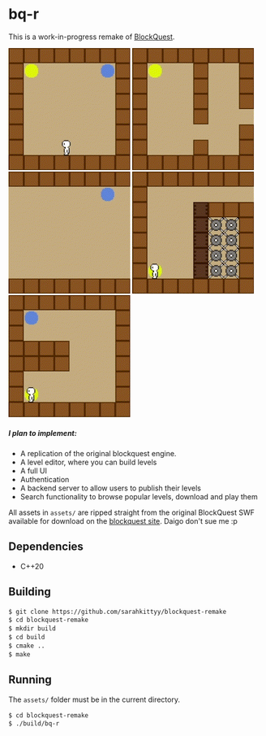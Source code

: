 # bq-r

This is a work-in-progress remake of [BlockQuest](http://www.blockquest.net/).

![Run](assets/gui/gifs/run.gif)
![Jump](assets/gui/gifs/jump.gif)
![Dash](assets/gui/gifs/dash.gif)
![Climb](assets/gui/gifs/climb.gif)
![Wallkick](assets/gui/gifs/wallkick.gif)

##### I plan to implement:
- A replication of the original blockquest engine.
- A level editor, where you can build levels
- A full UI
- Authentication
- A backend server to allow users to publish their levels
- Search functionality to browse popular levels, download and play them

All assets in `assets/` are ripped straight from the original BlockQuest SWF available for download on the [blockquest site](http://www.blockquest.net). Daigo don't sue me :p

## Dependencies

- C++20

## Building

```bash
$ git clone https://github.com/sarahkittyy/blockquest-remake
$ cd blockquest-remake
$ mkdir build
$ cd build
$ cmake ..
$ make
```

## Running

The `assets/` folder must be in the current directory.

```bash
$ cd blockquest-remake
$ ./build/bq-r
```
